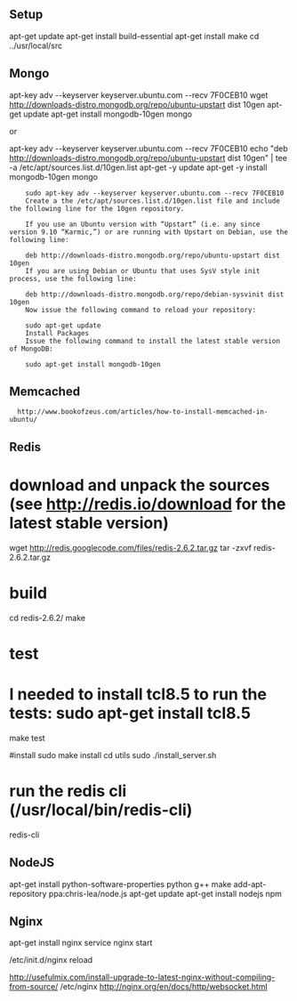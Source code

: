 ﻿

Setup
------------
apt-get update
apt-get install build-essential
apt-get install make
cd ../usr/local/src

Mongo
------------
apt-key adv --keyserver keyserver.ubuntu.com --recv 7F0CEB10
wget http://downloads-distro.mongodb.org/repo/ubuntu-upstart dist 10gen
apt-get update
apt-get install mongodb-10gen
mongo

or

apt-key adv --keyserver keyserver.ubuntu.com --recv 7F0CEB10
echo "deb http://downloads-distro.mongodb.org/repo/ubuntu-upstart dist 10gen" | tee -a /etc/apt/sources.list.d/10gen.list
apt-get -y update
apt-get -y install mongodb-10gen
mongo




		sudo apt-key adv --keyserver keyserver.ubuntu.com --recv 7F0CEB10
		Create a the /etc/apt/sources.list.d/10gen.list file and include the following line for the 10gen repository.

		If you use an Ubuntu version with “Upstart” (i.e. any since version 9.10 “Karmic,”) or are running with Upstart on Debian, use the following line:

		deb http://downloads-distro.mongodb.org/repo/ubuntu-upstart dist 10gen
		If you are using Debian or Ubuntu that uses SysV style init process, use the following line:

		deb http://downloads-distro.mongodb.org/repo/debian-sysvinit dist 10gen
		Now issue the following command to reload your repository:

		sudo apt-get update
		Install Packages
		Issue the following command to install the latest stable version of MongoDB:

		sudo apt-get install mongodb-10gen






Memcached
------------
	  http://www.bookofzeus.com/articles/how-to-install-memcached-in-ubuntu/

Redis
------------

# download and unpack the sources (see http://redis.io/download for the latest stable version)
wget http://redis.googlecode.com/files/redis-2.6.2.tar.gz
tar -zxvf redis-2.6.2.tar.gz

# build
cd redis-2.6.2/
make

# test
# I needed to install tcl8.5 to run the tests: sudo apt-get install tcl8.5
make test

#install
sudo make install
cd utils
sudo ./install_server.sh

# run the redis cli (/usr/local/bin/redis-cli)
redis-cli

NodeJS
-----------

apt-get install python-software-properties python g++ make
add-apt-repository ppa:chris-lea/node.js
apt-get update
apt-get install nodejs npm



Nginx
---------
apt-get install nginx
service nginx start

/etc/init.d/nginx reload

http://usefulmix.com/install-upgrade-to-latest-nginx-without-compiling-from-source/
/etc/nginx
http://nginx.org/en/docs/http/websocket.html

